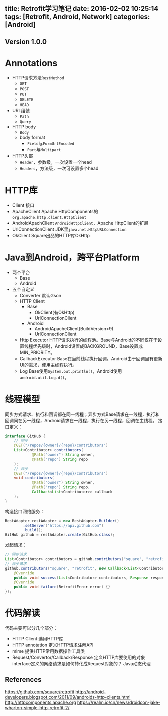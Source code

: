 title: Retrofit学习笔记
date: 2016-02-02 10:25:14
tags: [Retrofit, Android, Network]
categories: [Android]
---

Version 1.0.0
---
# Annotations

<!-- more -->

- HTTP请求方法`RestMethod`
    + `GET`
    + `POST`
    + `PUT`
    + `DELETE`
    + `HEAD`
- URL组装
    - `Path`
    - `Query`
- HTTP body
    - `Body`
    - body format
        * `Field`与`FormUrlEncoded`
        - `Part`与`Multipart`
- HTTP头部
    + `Header`，参数级，一次设置一个head
    + `Headers`，方法级，一次可设置多个head

# HTTP库
- Client
    接口
- ApacheClient
    Apache HttpComponents的`org.apache.http.client.HttpClient`
- AndroidApachClient
    `AndroidHttpClient`，Apache HttpClient的扩展
- UrlConnectionClient
    JDK里`java.net.HttpURLConnection`
- OkClient
    Square出品的HTTP库OkHttp

# Java到Android，跨平台Platform
- 两个平台
    + Base
    + Android
- 五个自定义
    + Converter
        默认Gson
    + HTTP Client
        * Base
            - OkClient(有OkHttp)
            - UrlConnectionClient
        * Android
            + AndroidApacheClient(BuildVersion<9)
            + UrlConnectionClient
    + Http Executor
        HTTP请求执行的线程池。Base与Android的不同仅在于设置线程优先级时，Android设置成BACKGROUND，Base设置成MIN_PRIORITY。
    + CallbackExecutor
        Base在当前线程执行回调。Android由于回调里有更新UI的需求，使用主线程执行。
    + Log
        Base使用`System.out.println()`，Android使用`android.util.Log.d()`。

# 线程模型
同步方式请求、执行和回调都在同一线程；异步方式Base请求在一线程，执行和回调同在另一线程，Android请求在一线程，执行在另一线程，回调在主线程。
接口定义：
```java
interface GitHub {
    // 同步
    @GET("/repos/{owner}/{repo}/contributors")
    List<Contributor> contributors(
            @Path("owner") String owner,
            @Path("repo") String repo
    );
    // 异步
    @GET("/repos/{owner}/{repo}/contributors")
    void contributors(
            @Path("owner") String owner,
            @Path("repo") String repo,
            Callback<List<Contributor>> callback
    );
}
```
构造接口网络服务：
```java
RestAdapter restAdapter = new RestAdapter.Builder()
        .setServer("https://api.github.com")
        .build();
GitHub github = restAdapter.create(GitHub.class);
```
发起请求：
```java
// 同步请求
List<Contributor> contributors = github.contributors("square", "retrofit");
// 异步请求
github.contributors("square", "retrofit", new Callback<List<Contributor>>() {
    @Override
    public void success(List<Contributor> contributors, Response response) {}
    @Override
    public void failure(RetrofitError error) {}
});
```

# 代码解读
代码主要可以分几个部分：
- HTTP Client
    选用HTTP库
- HTTP annotation
    定义HTTP请求注解API
- mime
    提供HTTP常用数据操作工具类
- Request/Convertor/Callback/Response
    定义HTTP库要使用的对象
interface定义的网络请求是如何转化成Request对象的？ Java动态代理


References
---
https://github.com/square/retrofit
http://android-developers.blogspot.com/2011/09/androids-http-clients.html
http://httpcomponents.apache.org
https://realm.io/cn/news/droidcon-jake-wharton-simple-http-retrofit-2/

